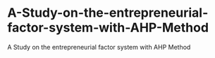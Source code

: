 # A-Study-on-the-entrepreneurial-factor-system-with-AHP-Method
A Study on the entrepreneurial factor system with AHP Method
